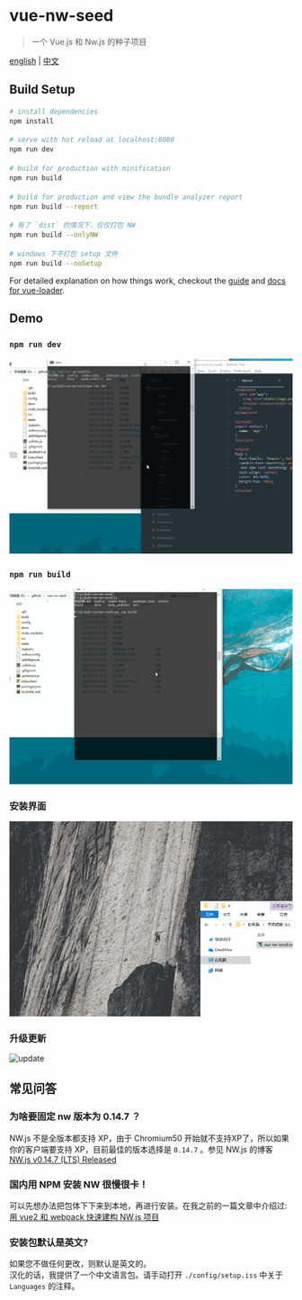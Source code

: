 # vue-nw-seed

> 一个 Vue.js 和 Nw.js 的种子项目

[english](/README.md) | [中文](/docs/README_ZH.md)

## Build Setup

``` bash
# install dependencies
npm install

# serve with hot reload at localhost:8080
npm run dev

# build for production with minification
npm run build

# build for production and view the bundle analyzer report
npm run build --report

# 有了 `dist` 的情况下，仅仅打包 NW
npm run build --onlyNW

# windows 下不打包 setup 文件
npm run build --noSetup
```

For detailed explanation on how things work, checkout the [guide](http://vuejs-templates.github.io/webpack/) and [docs for vue-loader](http://vuejs.github.io/vue-loader).

## Demo
### `npm run dev`
![dev](/docs/assets/dev.gif)

### `npm run build`
![build](/docs/assets/build.gif)

### 安装界面
![win-setup](/docs/assets/win-setup.gif)

### 升级更新
![update](/docs/assets/update.gif)

## 常见问答
### 为啥要固定 nw 版本为 0.14.7 ？
NW.js 不是全版本都支持 XP，由于 Chromium50 开始就不支持XP了，所以如果你的客户端要支持 XP，目前最佳的版本选择是 `0.14.7` 。参见 NW.js 的博客 [NW.js v0.14.7 (LTS) Released](https://nwjs.io/blog/v0.14.7/)
### 国内用 NPM 安装 NW 很慢很卡！
可以先想办法把包体下下来到本地，再进行安装。在我之前的一篇文章中介绍过: [用 vue2 和 webpack 快速建构 NW.js 项目](https://github.com/anchengjian/anchengjian.github.io/blob/master/posts/2017/vuejs-webpack-nwjs.md)

### 安装包默认是英文?
如果您不做任何更改，则默认是英文的。   
汉化的话，我提供了一个中文语言包。请手动打开 `./config/setup.iss` 中关于 `Languages` 的注释。